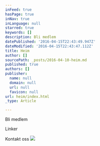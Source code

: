 ```yaml
---
inFeed: true
hasPage: true
inNav: true
inLanguage: null
starred: true
keywords: []
description: Bli medlem
datePublished: '2016-04-15T22:43:49.947Z'
dateModified: '2016-04-15T22:43:47.112Z'
title: Heim
author: []
sourcePath: _posts/2016-04-10-heim.md
published: true
authors: []
publisher:
  name: null
  domain: null
  url: null
  favicon: null
url: heim/index.html
_type: Article

---
```

Bli medlem

Linker

Kontakt oss
![](https://the-grid-user-content.s3-us-west-2.amazonaws.com/c6415a18-a0d7-4dd1-9bbf-b60df170875e.png)